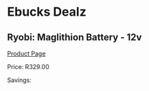 
# Ebucks Dealz
## Ryobi: Maglithion Battery - 12v
[Product Page](https://www.ebucks.com/web/shop/productSelected.do?prodId=316343788&catId=370101825)

Price: R329.00

Savings: 


	